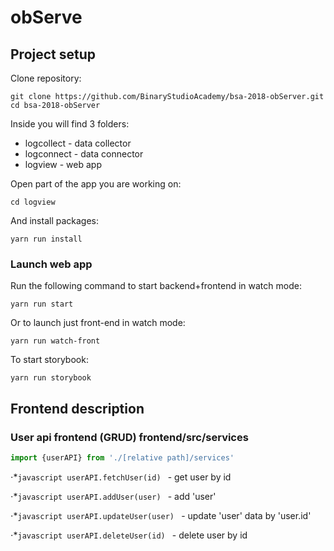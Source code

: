 # obServe

## Project setup

Clone repository:

```
git clone https://github.com/BinaryStudioAcademy/bsa-2018-obServer.git
cd bsa-2018-obServer
```

Inside you will find 3 folders:
* logcollect - data collector
* logconnect - data connector
* logview - web app

Open part of the app you are working on:
```
cd logview
```
And install packages:

```
yarn run install
```

### Launch web app

Run the following command to start backend+frontend in watch mode:

```
yarn run start
```

Or to launch just front-end in watch mode:

```
yarn run watch-front
```

To start storybook:

```
yarn run storybook
```

## Frontend description

### User api frontend (GRUD) frontend/src/services

```javascript
import {userAPI} from './[relative path]/services'
```
⋅*```javascript userAPI.fetchUser(id) ``` - get user by id

⋅*```javascript userAPI.addUser(user) ``` - add 'user'

⋅*```javascript userAPI.updateUser(user) ``` - update 'user' data by 'user.id'

⋅*```javascript userAPI.deleteUser(id) ``` - delete user by id
